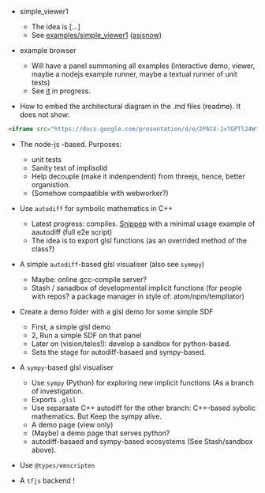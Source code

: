
* simple_viewer1
   * The idea is [...]
   * See [examples/simple_viewer1](https://github.com/sohale/implisolid/tree/revival-sohale/examples/simple_viewer1) ([asisnow](https://github.com/sohale/implisolid/blob/d7856f21df8d470a1096fa146a79ba2b410547de/examples/simple_viewer1))

* example browser
   * Will have a panel summoning all examples (interactive demo, viewer, maybe a nodejs example runner, maybe a textual runner of unit tests)
   * See [it](https://github.com/sohale/implisolid/tree/revival-sohale/examples/example_browser) in progress.

* How to embed the architectural diagram in the .md files (readme). It does not show:
```html
<iframe src="https://docs.google.com/presentation/d/e/2PACX-1vTGPTl24WtyxHqmImwH2CqjKBnzvBe4tvjNdZGD1e1uXCJqTb8QgG8wfAIhzHfpNnxQ38Pt93GGiLAB/embed?start=false&loop=false&delayms=3000" frameborder="0" width="1534" height="759" allowfullscreen="true" mozallowfullscreen="true" webkitallowfullscreen="true"></iframe>
```
* The node-js -based. Purposes:
   * unit tests
   * Sanity test of implisolid
   * Help decouple (make it indenpendent) from threejs, hence, better organistion.
   * (Somehow compaatible with webworker?)

* Use `autodiff` for symbolic mathematics in C++
   * Latest progress: compiles. [Snippep](https://github.com/sohale/implisolid/blob/d7856f21df8d470a1096fa146a79ba2b410547de/sandbox/autodiff/implicit-functions/cpp/autodiff-sample1.cpp) with a minimal usage example of aautodiff (full e2e script)
   * The idea is to export glsl functions (as an overrided method of the class?)

* A simple `autodiff`-based glsl visualiser (also see `symmpy`)
   * Maybe: online gcc-compile server?
   * Stash / sanadbox of developmental implicit functions (for people with repos? a package manager in style of: atom/npm/templlator)


* Create a demo folder with a glsl demo for some simple SDF
  * First, a simple glsl demo
  * 2, Run a simple SDF on that panel
  * Later on (vision/telos!): develop a sandbox for python-based.
  * Sets the stage for autodiff-basaed and sympy-based.

* A `sympy`-based glsl visualiser
  * Use `sympy` (Python) for exploring new implicit functions (As a branch of investigation.
  * Exports `.glsl`
  * Use separaate C++ autodiff for the other branch: C++-based sybolic mathematics. But Keep the sympy alive.
  * A demo page (view only)
  * (Maybe) a demo page that serves python?
  * autodiff-basaed and sympy-based ecosystems (See Stash/sandbox above).

* Use `@types/emscripten`

* A `tfjs` backend !
